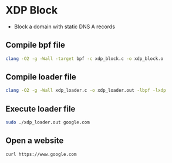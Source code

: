 # XDP Block
- Block a domain with static DNS A records

## Compile bpf file
```bash
clang -O2 -g -Wall -target bpf -c xdp_block.c -o xdp_block.o
```

## Compile loader file
```bash
clang -O2 -g -Wall xdp_loader.c -o xdp_loader.out -lbpf -lxdp
```

## Execute loader file
```bash
sudo ./xdp_loader.out google.com
```

## Open a website
```bash
curl https://www.google.com
```
